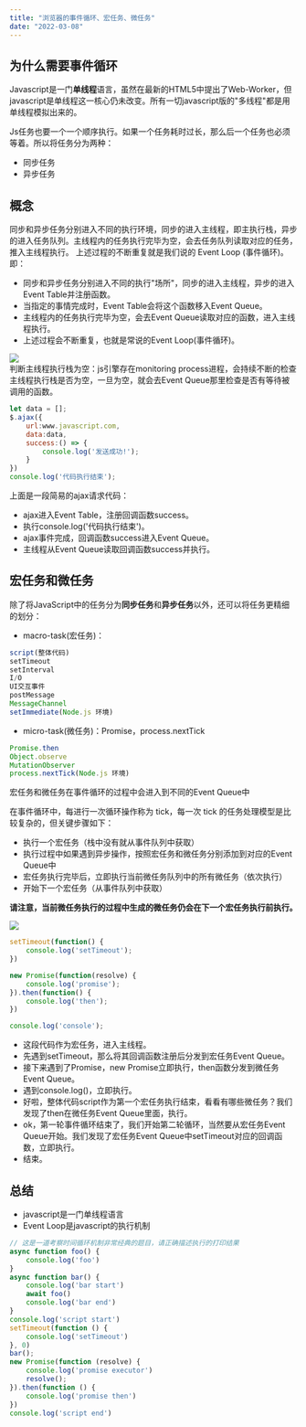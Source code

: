 ```yaml
---
title: "浏览器的事件循环、宏任务、微任务"
date: "2022-03-08"
---
```


<a name="rKW8n"></a>
## 为什么需要事件循环
Javascript是一门**单线程**语言，虽然在最新的HTML5中提出了Web-Worker，但javascript是单线程这一核心仍未改变。所有一切javascript版的"多线程"都是用单线程模拟出来的。

Js任务也要一个一个顺序执行。如果一个任务耗时过长，那么后一个任务也必须等着。所以将任务分为两种：

- 同步任务
- 异步任务
<a name="tHonQ"></a>
## 概念

同步和异步任务分别进入不同的执行环境，同步的进入主线程，即主执行栈，异步的进入任务队列。主线程内的任务执行完毕为空，会去任务队列读取对应的任务，推入主线程执行。 上述过程的不断重复就是我们说的 Event Loop (事件循环)。<br />即：

- 同步和异步任务分别进入不同的执行"场所"，同步的进入主线程，异步的进入Event Table并注册函数。
- 当指定的事情完成时，Event Table会将这个函数移入Event Queue。
- 主线程内的任务执行完毕为空，会去Event Queue读取对应的函数，进入主线程执行。
- 上述过程会不断重复，也就是常说的Event Loop(事件循环)。

![](https://cdn.nlark.com/yuque/0/2022/webp/26260923/1646656135219-5a1a973d-e06a-4ed7-9f3e-433501a86b6a.webp#clientId=u6bf113e1-889a-4&crop=0&crop=0&crop=1&crop=1&from=paste&id=u3f1345ed&margin=%5Bobject%20Object%5D&originHeight=1091&originWidth=1304&originalType=url&ratio=1&rotation=0&showTitle=false&status=done&style=none&taskId=u76ed1904-7f05-4dc4-9c84-aa6613b56c4&title=)<br />判断主线程执行栈为空：js引擎存在monitoring process进程，会持续不断的检查主线程执行栈是否为空，一旦为空，就会去Event Queue那里检查是否有等待被调用的函数。

```javascript
let data = [];
$.ajax({
    url:www.javascript.com,
    data:data,
    success:() => {
        console.log('发送成功!');
    }
})
console.log('代码执行结束');
```
上面是一段简易的ajax请求代码：

- ajax进入Event Table，注册回调函数success。
- 执行console.log('代码执行结束')。
- ajax事件完成，回调函数success进入Event Queue。
- 主线程从Event Queue读取回调函数success并执行。
<a name="AQv0Q"></a>
## 宏任务和微任务
除了将JavaScript中的任务分为**同步任务**和**异步任务**以外，还可以将任务更精细的划分：

- macro-task(宏任务)：
```javascript
script(整体代码)
setTimeout
setInterval
I/O
UI交互事件
postMessage
MessageChannel
setImmediate(Node.js 环境)
```

- micro-task(微任务)：Promise，process.nextTick
```javascript
Promise.then
Object.observe
MutationObserver
process.nextTick(Node.js 环境)
```

宏任务和微任务在事件循环的过程中会进入到不同的Event Queue中

在事件循环中，每进行一次循环操作称为 tick，每一次 tick 的任务处理模型是比较复杂的，但关键步骤如下：

- 执行一个宏任务（栈中没有就从事件队列中获取）
- 执行过程中如果遇到异步操作，按照宏任务和微任务分别添加到对应的Event Queue中
- 宏任务执行完毕后，立即执行当前微任务队列中的所有微任务（依次执行）
- 开始下一个宏任务（从事件队列中获取）

**请注意，当前微任务执行的过程中生成的微任务仍会在下一个宏任务执行前执行。**

![](https://cdn.nlark.com/yuque/0/2022/webp/26260923/1646656478011-6376df48-45b6-4f33-8831-da27700bdf0b.webp#clientId=u6bf113e1-889a-4&crop=0&crop=0&crop=1&crop=1&from=paste&id=uac4ece6b&margin=%5Bobject%20Object%5D&originHeight=1093&originWidth=1304&originalType=url&ratio=1&rotation=0&showTitle=false&status=done&style=none&taskId=u9540a162-b7e5-4b78-8a24-0173211f8d6&title=)
```javascript
setTimeout(function() {
    console.log('setTimeout');
})

new Promise(function(resolve) {
    console.log('promise');
}).then(function() {
    console.log('then');
})

console.log('console');
```

- 这段代码作为宏任务，进入主线程。
- 先遇到setTimeout，那么将其回调函数注册后分发到宏任务Event Queue。
- 接下来遇到了Promise，new Promise立即执行，then函数分发到微任务Event Queue。
- 遇到console.log()，立即执行。
- 好啦，整体代码script作为第一个宏任务执行结束，看看有哪些微任务？我们发现了then在微任务Event Queue里面，执行。
- ok，第一轮事件循环结束了，我们开始第二轮循环，当然要从宏任务Event Queue开始。我们发现了宏任务Event Queue中setTimeout对应的回调函数，立即执行。
- 结束。
<a name="hSYre"></a>
## 总结

- javascript是一门单线程语言
- Event Loop是javascript的执行机制
```javascript
// 这是一道考察时间循环机制非常经典的题目，请正确描述执行的打印结果
async function foo() {
    console.log('foo')
}
async function bar() {
    console.log('bar start')
    await foo()
    console.log('bar end')
}
console.log('script start')
setTimeout(function () {
    console.log('setTimeout')
}, 0)
bar();
new Promise(function (resolve) {
    console.log('promise executor')
    resolve();
}).then(function () {
    console.log('promise then')
})
console.log('script end')
```
